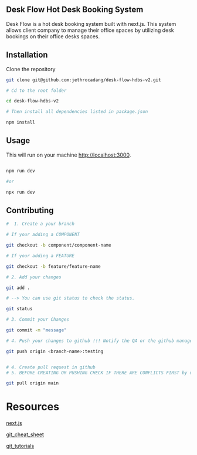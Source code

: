 
## Desk Flow Hot Desk Booking System

Desk Flow is a hot desk booking system built with next.js. This system allows client company to manage their office spaces by utilizing desk bookings on their office desks spaces.



## Installation 

Clone the repository

```bash
git clone git@github.com:jethrocadang/desk-flow-hdbs-v2.git

# Cd to the root folder

cd desk-flow-hdbs-v2

# Then install all dependencies listed in package.json

npm install

```

## Usage

This will run on your machine [http://localhost:3000](http://localhost:3000).

```bash

npm run dev

#or

npx run dev

```

## Contributing

```bash
#  1. Create a your branch

# If your adding a COMPONENT

git checkout -b component/component-name

# If your adding a FEATURE

git checkout -b feature/feature-name

# 2. Add your changes

git add .

# --> You can use git status to check the status.

git status

# 3. Commit your Changes

git commit -m "message"

# 4. Push your changes to github !!! Notify the QA or the github manager before pushing !!!

git push origin <branch-name>:testing


# 4. Create pull request in github 
# 5. BEFORE CREATING OR PUSHING CHECK IF THERE ARE CONFLICTS FIRST by using 

git pull origin main

```


# Resources

[next.js](https://nextjs.org/docs)
<br>

[git_cheat_sheet](https://education.github.com/git-cheat-sheet-education.pdf)
<br>

[git_tutorials](https://www.youtube.com/watch?v=RGOj5yH7evk)





